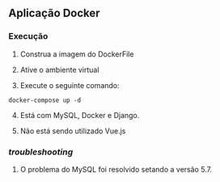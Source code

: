 ## Aplicação Docker

### Execução

1. Construa a imagem do DockerFile

2. Ative o ambiente virtual

3. Execute o seguinte comando:
```
docker-compose up -d
```
4. Está com MySQL, Docker e Django.

5. Não está sendo utilizado Vue.js

### *troubleshooting*

1. O problema do MySQL foi resolvido setando a versão 5.7.
